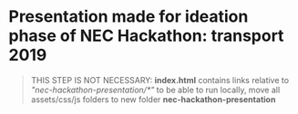 # Presentation made for ideation phase of NEC Hackathon: transport 2019

> THIS STEP IS NOT NECESSARY: **index.html** contains links relative to _"nec-hackathon-presentation/*"_ to be able to run locally, move all assets/css/js folders to new folder **nec-hackathon-presentation**

